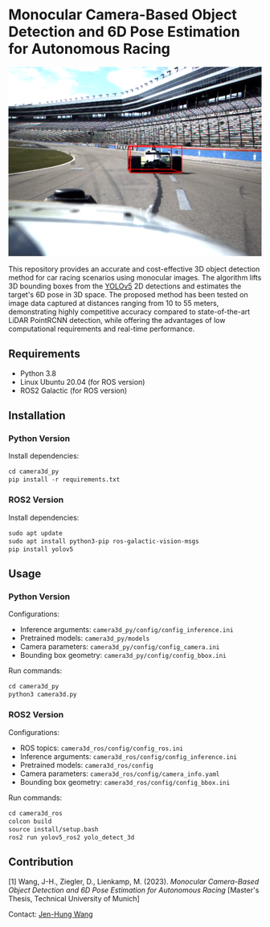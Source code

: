 # **Monocular Camera-Based Object Detection and 6D Pose Estimation for Autonomous Racing**

![Camera 3D](demo/sample.png)

This repository provides an accurate and cost-effective 3D object detection method for car racing scenarios using monocular images. The algorithm lifts 3D bounding boxes from the [YOLOv5](https://github.com/ultralytics/yolov5) 2D detections and estimates the target's 6D pose in 3D space. The proposed method has been tested on image data captured at distances ranging from 10 to 55 meters, demonstrating highly competitive accuracy compared to state-of-the-art LiDAR PointRCNN detection, while offering the advantages of low computational requirements and real-time performance.

## **Requirements**

- Python 3.8
- Linux Ubuntu 20.04 (for ROS version)
- ROS2 Galactic (for ROS version)

## **Installation**
### **Python Version**
Install dependencies:
```
cd camera3d_py
pip install -r requirements.txt
```

### **ROS2 Version**
Install dependencies:
```
sudo apt update
sudo apt install python3-pip ros-galactic-vision-msgs
pip install yolov5
```

## **Usage**
### **Python Version**
Configurations:
- Inference arguments: `camera3d_py/config/config_inference.ini`
- Pretrained models: `camera3d_py/models`
- Camera parameters: `camera3d_py/config/config_camera.ini`
- Bounding box geometry: `camera3d_py/config/config_bbox.ini`

Run commands:
```
cd camera3d_py
python3 camera3d.py
```

### **ROS2 Version**
Configurations:
- ROS topics: `camera3d_ros/config/config_ros.ini`
- Inference arguments: `camera3d_ros/config/config_inference.ini`
- Pretrained models: `camera3d_ros/config`
- Camera parameters: `camera3d_ros/config/camera_info.yaml`
- Bounding box geometry: `camera3d_ros/config/config_bbox.ini`

Run commands:
```
cd camera3d_ros
colcon build
source install/setup.bash
ros2 run yolov5_ros2 yolo_detect_3d
```

## **Contribution**
[1] Wang, J-H., Ziegler, D., Lienkamp, M. (2023). *Monocular Camera-Based Object Detection and 6D Pose Estimation for Autonomous Racing* [Master's Thesis, Technical University of Munich]

Contact: [Jen-Hung Wang](jenhung.wang@tum.de)
